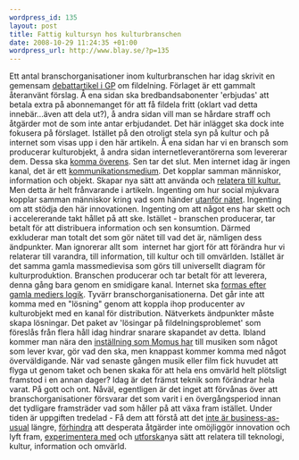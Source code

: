 ```yaml
--- 
wordpress_id: 135 
layout: post
title: Fattig kultursyn hos kulturbranschen 
date: 2008-10-29 11:24:35 +01:00 
wordpress_url: http://www.blay.se/?p=135 
---
```


Ett antal branschorganisationer inom kulturbranschen har idag skrivit en gemensam [debattartikel i GP](http://copyriot.se/2008/10/28/ifpi-drommer-pa-75-arsdagen-om-en-ny-korporativism/) om fildelning. Förlaget är ett gammalt återanvänt förslag. Å ena sidan ska bredbandsabonenter 'erbjudas' att betala extra på abonnemanget för att få fildela fritt (oklart vad detta innebär...även att dela ut?), å andra sidan vill man se hårdare straff och åtgärder mot de som inte antar erbjudandet. Det här inlägget ska dock inte fokusera på förslaget. Istället på den otroligt stela syn på kultur och på internet som visas upp i den här artikeln. Å ena sidan har vi en bransch som producerar kulturobjekt, å andra sidan internetleverantörerna som levererar dem. Dessa ska [komma överens](http://copyriot.se/2008/10/28/ifpi-drommer-pa-75-arsdagen-om-en-ny-korporativism/). Sen tar det slut. Men internet idag är ingen kanal, det är ett [kommunikationsmedium](http://www.blay.se/2008/10/06/sociala-objekt-nodal-points-och-panspektronism/). Det kopplar samman människor, information och objekt. Skapar nya sätt att använda och [relatera till kultur.](http://www.blay.se/2008/06/13/ownership-and-belonging/) Men detta är helt frånvarande i artikeln. Ingenting om hur social mjukvara kopplar samman människor kring vad som händer [utanför nätet](http://www.blay.se/2008/05/11/splab-i-presentationen/). Ingenting om att stödja den här innovationen. Ingenting om att något ens har skett och i accelererande takt hållet på att ske. Istället - branschen producerar, tar betalt för att distribuera information och sen konsumtion. Därmed exkluderar man totalt det som gör nätet till vad det är, nämligen dess ändpunkter. Man ignorerar allt som  internet har gjort för att förändra hur vi relaterar till varandra, till information, till kultur och till omvärlden. Istället är det samma gamla massmedievisa som görs till universellt diagram för kulturproduktion. Branschen producerar och tar betalt för att leverera, denna gång bara genom en smidigare kanal. Internet ska [formas efter gamla mediers logik](http://www.blay.se/files/analogabilder.pdf). Tyvärr branschorganisationerna. Det går inte att komma med en "lösning" genom att koppla ihop producenter av kulturobjekt med en kanal för distribution. Nätverkets ändpunkter måste skapa lösningar. Det paket av 'lösingar på fildelningsproblemet' som föreslås från flera håll idag hindrar snarare skapandet av detta. Ibland kommer man nära den [inställning som Momus har](http://copyriot.wordpress.com/2006/12/23/metamusikaret/) till musiken som något som lever kvar, gör vad den ska, men knappast kommer komma med något överväldigande. När vad senaste gången musik eller film fick huvudet att flyga ut genom taket och benen skaka för att hela ens omvärld helt plötsligt framstod i en annan dager? Idag är det främst teknik som förändrar hela varat. På gott och ont. Nåväl, egentligen är det inget att förvånas över att branschorganisationer försvarar det som varit i en övergångsperiod innan det tydligare framsträder vad som håller på att växa fram istället. Under tiden är uppgiften tredelad - Få dem att förstå att det [inte är business-as-usual](http://thepiratebay.org/) längre, [förhindra](http://www.piratpartiet.se/) att desperata åtgärder inte omöjliggör innovation och lyft fram, [experimentera med](http://s23m.tumblr.com/) och [utforska](http://www.theswedishmodel.org/)nya sätt att relatera till teknologi, kultur, information och omvärld. 